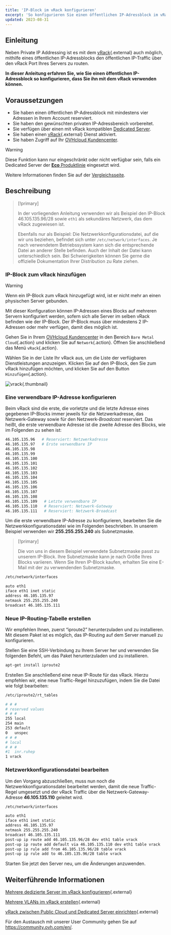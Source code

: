 ```yaml
---
title: 'IP-Block im vRack konfigurieren'
excerpt: 'So konfigurieren Sie einen öffentlichen IP-Adressblock im vRack'
updated: 2023-08-31
---
```


## Einleitung

Neben Private IP Addressing ist es mit dem [vRack](https://www.ovh.de/loesungen/vrack/){.external} auch möglich, mithilfe eines öffentlichen IP-Adressblocks den öffentlichen IP-Traffic über den vRack Port Ihres Servers zu routen.

**In dieser Anleitung erfahren Sie, wie Sie einen öffentlichen IP-Adressblock so konfigurieren, dass Sie ihn mit dem vRack verwenden können.**

## Voraussetzungen

- Sie haben einen öffentlichen IP-Adressblock mit mindestens vier Adressen in Ihrem Account reserviert.
- Sie haben den gewünschten privaten IP-Adressbereich vorbereitet.
- Sie verfügen über einen mit vRack kompatiblen [Dedicated Server](/links/bare-metal/bare-metal).
- Sie haben einen [vRack](https://www.ovh.de/loesungen/vrack/){.external} Dienst aktiviert.
- Sie haben Zugriff auf Ihr [OVHcloud Kundencenter](/links/manager).

> [!warning]
> Diese Funktion kann nur eingeschränkt oder nicht verfügbar sein, falls ein Dedicated Server der [**Eco** Produktlinie](https://eco.ovhcloud.com/de/about/) eingesetzt wird.
>
> Weitere Informationen finden Sie auf der [Vergleichsseite](https://eco.ovhcloud.com/de/compare/).

## Beschreibung

> [!primary]
>
> In der vorliegenden Anleitung verwenden wir als Beispiel den IP-Block 46.105.135.96/28 sowie `eth1` als sekundäres Netzwerk, das dem vRack zugewiesen ist.
>
> Ebenfalls nur als Beispiel: Die Netzwerkkonfigurationsdatei, auf die wir uns beziehen, befindet sich unter `/etc/network/interfaces`. Je nach verwendetem Betriebssystem kann sich die entsprechende Datei an anderer Stelle befinden. Auch der Inhalt der Datei kann unterschiedlich sein. Bei Schwierigkeiten können Sie gerne die offizielle Dokumentation Ihrer Distribution zu Rate ziehen.

### IP-Block zum vRack hinzufügen

> [!warning]
>
> Wenn ein IP-Block zum vRack hinzugefügt wird, ist er nicht mehr an einen physischen Server gebunden.
>
> Mit dieser Konfiguration können IP-Adressen eines Blocks auf mehreren Servern konfiguriert werden, sofern sich alle Server im selben vRack befinden wie der IP-Block. Der IP-Block muss über mindestens 2 IP-Adressen oder mehr verfügen, damit dies möglich ist.
>

Gehen Sie in Ihrem [OVHcloud Kundencenter](/links/manager) in den Bereich `Bare Metal Cloud`{.action} und klicken Sie auf `Network`{.action}. Öffnen Sie anschließend das Menü `vRack`{.action}.

Wählen Sie in der Liste Ihr vRack aus, um die Liste der verfügbaren Dienstleistungen anzuzeigen. Klicken Sie auf den IP-Block, den Sie zum vRack hinzufügen möchten, und klicken Sie auf den Button `Hinzufügen`{.action}.

![vrack](images/addIPblock.png){.thumbnail}

### Eine verwendbare IP-Adresse konfigurieren

Beim vRack sind die erste, die vorletzte und die letzte Adresse eines gegebenen IP-Blocks immer jeweils für die Netzwerkadresse, das Netzwerk-Gateway sowie für den Netzwerk-*Broadcast* reserviert. Das heißt, die erste verwendbare Adresse ist die zweite Adresse des Blocks, wie im Folgenden zu sehen ist:

```sh
46.105.135.96   # Reserviert: Netzwerkadresse
46.105.135.97   # Erste verwendbare IP
46.105.135.98
46.105.135.99
46.105.135.100
46.105.135.101
46.105.135.102
46.105.135.103
46.105.135.104
46.105.135.105
46.105.135.106
46.105.135.107
46.105.135.108
46.105.135.109   # Letzte verwendbare IP
46.105.135.110   # Reserviert: Netzwerk-Gateway 
46.105.135.111   # Reserviert: Netzwerk-Broadcast
```

Um die erste verwendbare IP-Adresse zu konfigurieren, bearbeiten Sie die Netzwerkkonfigurationsdatei wie im Folgenden beschrieben. In unserem Beispiel verwenden wir **255.255.255.240** als Subnetzmaske.

> [!primary]
>
> Die von uns in diesem Beispiel verwendete Subnetzmaske passt zu unserem IP-Block. Ihre Subnetzmaske kann je nach Größe Ihres Blocks variieren. Wenn Sie Ihren IP-Block kaufen, erhalten Sie eine E-Mail mit der zu verwendenden Subnetzmaske.
>

```sh
/etc/network/interfaces

auto eth1
iface eth1 inet static
address 46.105.135.97
netmask 255.255.255.240
broadcast 46.105.135.111
```

### Neue IP-Routing-Tabelle erstellen

Wir empfehlen Ihnen, zuerst “iproute2” herunterzuladen und zu installieren. Mit diesem Paket ist es möglich, das IP-Routing auf dem Server manuell zu konfigurieren.

Stellen Sie eine SSH-Verbindung zu Ihrem Server her und verwenden Sie folgenden Befehl, um das Paket herunterzuladen und zu installieren.

```sh
apt-get install iproute2
```

Erstellen Sie anschließend eine neue IP-Route für das vRack. Hierzu empfehlen wir, eine neue Traffic-Regel hinzuzufügen, indem Sie die Datei wie folgt bearbeiten:

```sh
/etc/iproute2/rt_tables

# # #
# reserved values
# # #
255	local
254	main
253	default
0	unspec
# # #
# local
# # #
#1	inr.ruhep
1 vrack
```

### Netzwerkkonfigurationsdatei bearbeiten

Um den Vorgang abzuschließen, muss nun noch die Netzwerkkonfigurationsdatei bearbeitet werden, damit die neue Traffic-Regel umgesetzt und der vRack Traffic über die Netzwerk-Gateway-Adresse **46.105.135.110** geleitet wird.

```sh
/etc/network/interfaces

auto eth1
iface eth1 inet static
address 46.105.135.97
netmask 255.255.255.240
broadcast 46.105.135.111
post-up ip route add 46.105.135.96/28 dev eth1 table vrack
post-up ip route add default via 46.105.135.110 dev eth1 table vrack
post-up ip rule add from 46.105.135.96/28 table vrack
post-up ip rule add to 46.105.135.96/28 table vrack
```

Starten Sie jetzt den Server neu, um die Änderungen anzuwenden.

## Weiterführende Informationen

[Mehrere dedizierte Server im vRack konfigurieren](/pages/bare_metal_cloud/dedicated_servers/vrack_configuring_on_dedicated_server){.external}

[Mehrere VLANs im vRack erstellen](/pages/bare_metal_cloud/dedicated_servers/creating-multiple-vlans-in-a-vrack){.external}

[vRack zwischen Public Cloud und Dedicated Server einrichten](/pages/bare_metal_cloud/dedicated_servers/configuring-the-vrack-between-the-public-cloud-and-a-dedicated-server){.external}

Für den Austausch mit unserer User Community gehen Sie auf <https://community.ovh.com/en/>.
